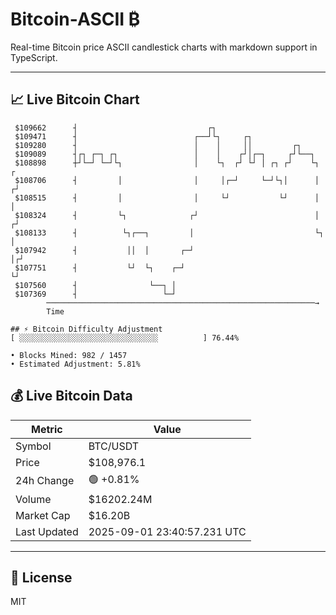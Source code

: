 # Bitcoin-ASCII ₿

Real-time Bitcoin price ASCII candlestick charts with markdown support in TypeScript.

---

## 📈 Live Bitcoin Chart

```
 $109662      ┤                             ┌┐                             
 $109471      ┤                          ┌──┘└┐     ┌┐                     
 $109280      ┤                          │    │     ││         ┌┐          
 $109089      ┤┌┐ ┌─┐ ┌┐                 │    │    ┌┘│┌─┐     ┌┘└──┐       
 $108898      ┼┘└─┘ └─┘└┐                │    └┐  ┌┘ └┘ │ ┌┐ ┌┘    └┐    ┌ 
 $108706      ┤         │                │     │┌─┘     └─┘└┐│      │   ┌┘ 
 $108515      ┤         │                │     └┘           └┘      │   │  
 $108324      ┤         └┐              ┌┘                          │  ┌┘  
 $108133      ┤          └┐┌──┐         │                           └┐ │   
 $107942      ┤           ││  │       ┌─┘                            │┌┘   
 $107751      ┤           └┘  └┐    ┌─┘                              └┘    
 $107560      ┤                └──┐ │                                      
 $107369      ┤                   └─┘                                      
        ────────────────────────────────────────────────────────────→
        Time

## ⚡ Bitcoin Difficulty Adjustment
[ ░░░░░░░░░░░░░░░░░░░░░░░░░░░░░░░          ] 76.44%

• Blocks Mined: 982 / 1457
• Estimated Adjustment: 5.81%
```

## 💰 Live Bitcoin Data

| Metric | Value |
|--------|-------|
| Symbol | BTC/USDT |
| Price | $108,976.1 |
| 24h Change | 🟢 +0.81% |
| Volume | $16202.24M |
| Market Cap | $16.20B |
| Last Updated | 2025-09-01 23:40:57.231 UTC |

---

## 📄 License

MIT